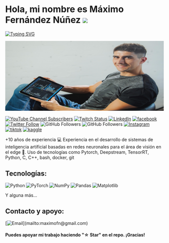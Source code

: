 # Hola, mi nombre es Máximo Fernández Núñez ![](https://user-images.githubusercontent.com/18350557/176309783-0785949b-9127-417c-8b55-ab5a4333674e.gif)

[![Typing SVG](https://readme-typing-svg.herokuapp.com?font=Fira+Code&size=21&duration=6000&pause=200&color=35B7F1&width=550&height=45&lines=Machine+learning+and+Deep+learning+engineer)](https://git.io/typing-svg)

![maximofn.com](maximo-0035_new_aspect_ratio_2.jpg)

<!-- YouTube Channel Subscribers -->
[![YouTube Channel Subscribers](https://img.shields.io/youtube/channel/subscribers/UCdQwg2JU_fWRsHn3yIlf3tw?style=social)](https://www.youtube.com/channel/UCdQwg2JU_fWRsHn3yIlf3tw?sub_confirmation=1)
[![Twitch Status](https://img.shields.io/twitch/status/maximofn?style=social)](https://www.twitch.tv/maximofn/)
[![LinkedIn](https://img.shields.io/badge/LinkedIn-0077B5?style=flat&logo=linkedin&logoColor=blue&color=white)](https://www.linkedin.com/in/MaximoFN/)
[![facebook](https://img.shields.io/badge/Facebook-1877F2?style=flat&logo=facebook&logoColor=blue&color=white)](https://www.facebook.com/profile.php?id=100085177670661)
[![Twitter Follow](https://img.shields.io/twitter/follow/Maximo_fn?style=social)](https://twitter.com/Maximo_fn)
![GitHub Followers](https://img.shields.io/github/followers/maximofn?style=social)
![GitHub Followers](https://img.shields.io/github/stars/maximofn?style=social)
[![Instagram](https://img.shields.io/badge/Instagram-E4405F?style=flat&logo=instagram&logoColor=bc2a8d&color=white)](https://www.instagram.com/maximo__fn/)
[![tiktok](https://img.shields.io/badge/TikTok-%23000000.svg?style=flat&logo=TikTok&logoColor=black&color=white)](https://www.tiktok.com/@maximo__fn)
[![kaggle](https://img.shields.io/badge/Kaggle-20BEFF?style=flat&logo=Kaggle&logoColor=blue&color=white)](https://www.kaggle.com/maximofn)
<!-- [![Discord](https://img.shields.io/discord/729672926432985098?style=social&label=Discord&logo=discord)](https://mouredev.com/discord) -->

+10 años de experiencia 💻
Experiencia en el desarrollo de sistemas de inteligencia artificial basadas en redes neuronales para el área de visión en el edge 👀. Uso de tecnologías como Pytorch, Deepstream, TensorRT, Python, C, C++, bash, docker, git

## Tecnologías:
![Python](https://img.shields.io/badge/python-3670A0?style=for-the-badge&logo=python&logoColor=ffdd54)
![PyTorch](https://img.shields.io/badge/PyTorch-%23EE4C2C.svg?style=for-the-badge&logo=PyTorch&logoColor=white)
![NumPy](https://img.shields.io/badge/numpy-%23013243.svg?style=for-the-badge&logo=numpy&logoColor=white)
![Pandas](https://img.shields.io/badge/pandas-%23150458.svg?style=for-the-badge&logo=pandas&logoColor=white)
![Matplotlib](https://img.shields.io/badge/Matplotlib-%23ffffff.svg?style=for-the-badge&logo=Matplotlib&logoColor=black)

Y alguna más...


## Contacto y apoyo:

[![Email](https://img.shields.io/badge/maximofn@gmail.com-email_personal_(respuesta_lenta)-D14836?style=for-the-badge&logo=gmail&logoColor=white&labelColor=101010)](mailto:maximofn@gmail.com)

<!-- [![BuyMeACoffee](https://img.shields.io/badge/Buy_Me_A_Coffee-apoya_mi_trabajo-FFDD00?style=for-the-badge&logo=buy-me-a-coffee&logoColor=white&labelColor=101010)](https://www.buymeacoffee.com/mouredev) -->

#### Puedes apoyar mi trabajo haciendo "☆ Star" en el repo. ¡Gracias!
